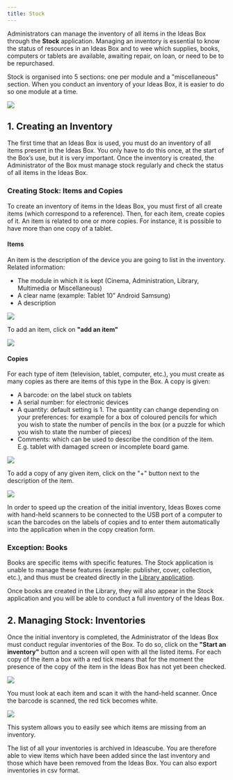 ```yaml
---
title: Stock
---
```


Administrators can manage the inventory of all items in the Ideas Box through the **Stock** application. Managing an inventory is essential to know the status of resources in an Ideas Box and to wee which supplies, books, computers or tablets are available, awaiting repair, on loan, or need to be to be repurchased.

Stock is organised into 5 sections: one per module and a "miscellaneous" section. When you conduct an inventory of your Ideas Box, it is easier to do so one module at a time.


![](stock-general-view.png)

## 1. Creating an Inventory

The first time that an Ideas Box is used, you must do an inventory of all items present in the Ideas Box. You only have to do this once, at the start of the Box’s use, but it is very important. Once the inventory is created, the Administrator of the Box must manage stock regularly and check the status of all items in the Ideas Box.

### Creating Stock: Items and Copies

To create an inventory of items in the Ideas Box, you must first of all create items (which correspond to a reference). Then, for each item, create copies of it. An item is related to one or more copies. For instance, it is possible to have more than one copy of a tablet. 

#### Items

An item is the description of the device you are going to list in the inventory. Related information:

- The module in which it is kept (Cinema, Administration, Library, Multimedia or Miscellaneous) 
- A clear name (example: Tablet 10” Android Samsung)
- A description

![](stock-ajout-objet.png)

To add an item, click on **"add an item"**

![](stock-bt-objet.jpg)

#### Copies

For each type of item (television, tablet, computer, etc.), you must create as many copies as there are items of this type in the Box. A copy is given:

- A barcode: on the label stuck on tablets
- A serial number: for electronic devices
- A quantity: default setting is 1.  The quantity can change depending on your preferences: for example for a box of coloured pencils for which you wish to state the number of pencils in the box (or a puzzle for which you wish to state the number of pieces)
- Comments: which can be used to describe the condition of the item. E.g. tablet with damaged screen or incomplete board game. 

![](stock-ajout-exemplaire.png)

To add a copy of any given item, click on the "+" button next to the description of the item.

![](stock-bt-exemplaire.png)


In order to speed up the creation of the initial inventory, Ideas Boxes come with hand-held scanners to be connected to the USB port of a computer to scan the barcodes on the labels of copies and to enter them automatically into the application when in the copy creation form. 

### Exception: Books

Books are specific items with specific features. The Stock application is unable to manage these features (example: publisher, cover, collection, etc.), and thus must be created directly in the [Library application](la_bibliotheque.html).

Once books are created in the Library, they will also appear in the Stock application and you will be able to conduct a full inventory of the Ideas Box.

## 2. Managing Stock: Inventories

Once the initial inventory is completed, the Administrator of the Ideas Box must conduct regular inventories of the Box. To do so, click on the **"Start an inventory"** button and a screen will open with all the listed items. For each copy of the item a box with a red tick means that for the moment the presence of the copy of the item in the Ideas Box has not yet been checked.

![](stock-inventaire-ongoing.png)

You must look at each item and scan it with the hand-held scanner. Once the barcode is scanned, the red tick becomes white.

![](stock-inventaire-done.png)

This system allows you to easily see which items are missing from an inventory.

The list of all your inventories is archived in Ideascube. You are therefore able to view items which have been added since the last inventory and those which have been removed from the Ideas Box. You can also export inventories in csv format.